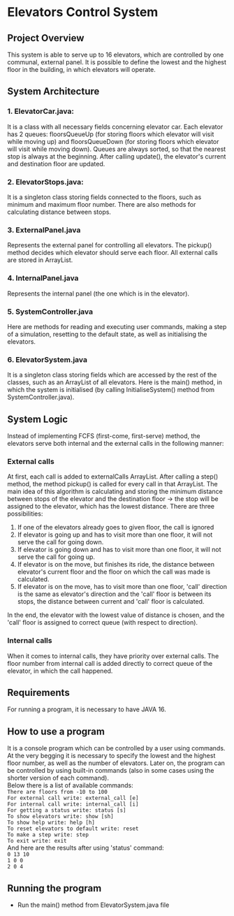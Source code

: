 # Elevators Control System

## Project Overview
This system is able to serve up to 16 elevators, which are controlled by one communal, external panel. It is possible to define the lowest and the highest floor in the building, in which elevators will operate.

## System Architecture
### 1. ElevatorCar.java:
It is a class with all necessary fields concerning elevator car. Each elevator has 2 queues: floorsQueueUp (for storing floors which elevator will visit while moving up) and floorsQueueDown (for storing floors which elevator will visit while moving down). Queues are always sorted, so that the nearest stop is always at the beginning. After calling update(), the elevator's current and destination floor are updated.

### 2. ElevatorStops.java:
It is a singleton class storing fields connected to the floors, such as minimum and maximum floor number. There are also methods for calculating distance between stops.

### 3. ExternalPanel.java
Represents the external panel for controlling all elevators. The pickup() method decides which elevator should serve each floor. All external calls are stored in ArrayList.

### 4. InternalPanel.java
Represents the internal panel (the one which is in the elevator). 

### 5. SystemController.java
Here are methods for reading and executing user commands, making a step of a simulation, resetting to the default state, as well as initialising the elevators.

### 6. ElevatorSystem.java
It is a singleton class storing fields which are accessed by the rest of the classes, such as an ArrayList of all elevators. Here is the main() method, in which the system is initialised (by calling InitialiseSystem() method from SystemController.java).

## System Logic
Instead of implementing FCFS (first-come, first-serve) method, the elevators serve both internal and the external calls in the following manner:

### External calls
At first, each call is added to externalCalls ArrayList. After calling a step() method, the method pickup() is called for every call in that ArrayList. The main idea of this algorithm is calculating and storing the minimum distance between stops of the elevator and the destination floor -> the stop will be assigned to the elevator, which has the lowest distance. There are three possibilities:

1. If one of the elevators already goes to given floor, the call is ignored
2. If elevator is going up and has to visit more than one floor, it will not serve the call for going down.
3. If elevator is going down and has to visit more than one floor, it will not serve the call for going up.
4. If elevator is on the move, but finishes its ride, the distance between elevator's current floor and the floor on which the call was made is calculated.
5. If elevator is on the move, has to visit more than one floor, 'call' direction is the same as elevator's direction and the 'call' floor is between its stops, the distance between current and 'call' floor is calculated.

In the end, the elevator with the lowest value of distance is chosen, and the 'call' floor is assigned to correct queue (with respect to direction).

### Internal calls
When it comes to internal calls, they have priority over external calls. The floor number from internal call is added directly to correct queue of the elevator, in which the call happened.

## Requirements
For running a program, it is necessary to have JAVA 16.

## How to use a program
It is a console program which can be controlled by a user using commands. \
At the very begging it is necessary to specify the lowest and the highest floor number, as well as the number of elevators. Later on, the program can be controlled by using built-in commands (also in some cases using the shorter version of each command). \
Below there is a list of available commands: \
`There are floors from -10 to 100` \
`For external call write: external_call [e]` \
`For internal call write: internal_call [i]` \
`For getting a status write: status [s]` \
`To show elevators write: show [sh]` \
`To show help write: help [h]` \
`To reset elevators to default write: reset` \
`To make a step write: step` \
`To exit write: exit` \
And here are the results after using 'status' command: \
`0 13 10` \
`1 0 0` \
`2 0 4` 

## Running the program
- Run the main() method from ElevatorSystem.java file

